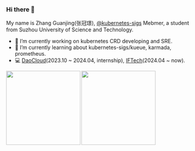 ### Hi there 👋
My name is Zhang Guanjing(张冠璟), [@kubernetes-sigs](https://github.com/kubernetes-sigs) Mebmer, a student from Suzhou University of Science and Technology.
- 🔭 I’m currently working on kubernetes CRD developing and SRE.
- 🌱 I’m currently learning about kubernetes-sigs/kueue, karmada, prometheus.
- 💻 [DaoCloud](https://daocloud.io)(2023.10 ~ 2024.04, internship), [IFTech](https://iftech.io)(2024.04 ~ now).

<div style="display: flex; gap: 3px;">
  <img height="200px" src="https://github-readme-stats.vercel.app/api?username=B1F030&show_icons=true&theme=vue-dark&count_private=true&hide_rank=true&include_all_commits=true&hide=stars&card_width=180px"><img height="200px" src="https://github-readme-streak-stats.herokuapp.com/?user=B1F030&theme=vue-dark&date_format=%5BY.%5Dn.j&exclude_days=Sun%2CSat&card_width=380px">
<!--   <img height="200px" src="https://github-readme-stats.vercel.app/api/top-langs/?username=B1F030&layout=donut&theme=vue-dark"> -->
</div>
<!--
**B1F030/B1F030** is a ✨ _special_ ✨ repository because its `README.md` (this file) appears on your GitHub profile.

Here are some ideas to get you started:

- 🔭 I’m currently working on ...
- 🌱 I’m currently learning ...
- 👯 I’m looking to collaborate on ...
- 🤔 I’m looking for help with ...
- 💬 Ask me about ...
- 📫 How to reach me: ...
- 😄 Pronouns: ...
- ⚡ Fun fact: ...
-->
